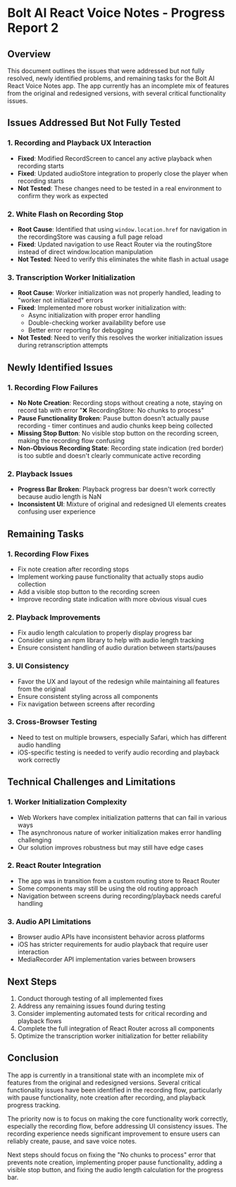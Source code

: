 # Bolt AI React Voice Notes - Progress Report 2

## Overview
This document outlines the issues that were addressed but not fully resolved, newly identified problems, and remaining tasks for the Bolt AI React Voice Notes app. The app currently has an incomplete mix of features from the original and redesigned versions, with several critical functionality issues.

## Issues Addressed But Not Fully Tested

### 1. Recording and Playback UX Interaction
- **Fixed**: Modified RecordScreen to cancel any active playback when recording starts
- **Fixed**: Updated audioStore integration to properly close the player when recording starts
- **Not Tested**: These changes need to be tested in a real environment to confirm they work as expected

### 2. White Flash on Recording Stop
- **Root Cause**: Identified that using `window.location.href` for navigation in the recordingStore was causing a full page reload
- **Fixed**: Updated navigation to use React Router via the routingStore instead of direct window.location manipulation
- **Not Tested**: Need to verify this eliminates the white flash in actual usage

### 3. Transcription Worker Initialization
- **Root Cause**: Worker initialization was not properly handled, leading to "worker not initialized" errors
- **Fixed**: Implemented more robust worker initialization with:
  - Async initialization with proper error handling
  - Double-checking worker availability before use
  - Better error reporting for debugging
- **Not Tested**: Need to verify this resolves the worker initialization issues during retranscription attempts

## Newly Identified Issues

### 1. Recording Flow Failures
- **No Note Creation**: Recording stops without creating a note, staying on record tab with error "❌ RecordingStore: No chunks to process"
- **Pause Functionality Broken**: Pause button doesn't actually pause recording - timer continues and audio chunks keep being collected
- **Missing Stop Button**: No visible stop button on the recording screen, making the recording flow confusing
- **Non-Obvious Recording State**: Recording state indication (red border) is too subtle and doesn't clearly communicate active recording

### 2. Playback Issues
- **Progress Bar Broken**: Playback progress bar doesn't work correctly because audio length is NaN
- **Inconsistent UI**: Mixture of original and redesigned UI elements creates confusing user experience

## Remaining Tasks

### 1. Recording Flow Fixes
- Fix note creation after recording stops
- Implement working pause functionality that actually stops audio collection
- Add a visible stop button to the recording screen
- Improve recording state indication with more obvious visual cues

### 2. Playback Improvements
- Fix audio length calculation to properly display progress bar
- Consider using an npm library to help with audio length tracking
- Ensure consistent handling of audio duration between starts/pauses

### 3. UI Consistency
- Favor the UX and layout of the redesign while maintaining all features from the original
- Ensure consistent styling across all components
- Fix navigation between screens after recording

### 3. Cross-Browser Testing
- Need to test on multiple browsers, especially Safari, which has different audio handling
- iOS-specific testing is needed to verify audio recording and playback work correctly

## Technical Challenges and Limitations

### 1. Worker Initialization Complexity
- Web Workers have complex initialization patterns that can fail in various ways
- The asynchronous nature of worker initialization makes error handling challenging
- Our solution improves robustness but may still have edge cases

### 2. React Router Integration
- The app was in transition from a custom routing store to React Router
- Some components may still be using the old routing approach
- Navigation between screens during recording/playback needs careful handling

### 3. Audio API Limitations
- Browser audio APIs have inconsistent behavior across platforms
- iOS has stricter requirements for audio playback that require user interaction
- MediaRecorder API implementation varies between browsers

## Next Steps

1. Conduct thorough testing of all implemented fixes
2. Address any remaining issues found during testing
3. Consider implementing automated tests for critical recording and playback flows
4. Complete the full integration of React Router across all components
5. Optimize the transcription worker initialization for better reliability

## Conclusion
The app is currently in a transitional state with an incomplete mix of features from the original and redesigned versions. Several critical functionality issues have been identified in the recording flow, particularly with pause functionality, note creation after recording, and playback progress tracking.

The priority now is to focus on making the core functionality work correctly, especially the recording flow, before addressing UI consistency issues. The recording experience needs significant improvement to ensure users can reliably create, pause, and save voice notes.

Next steps should focus on fixing the "No chunks to process" error that prevents note creation, implementing proper pause functionality, adding a visible stop button, and fixing the audio length calculation for the progress bar.
